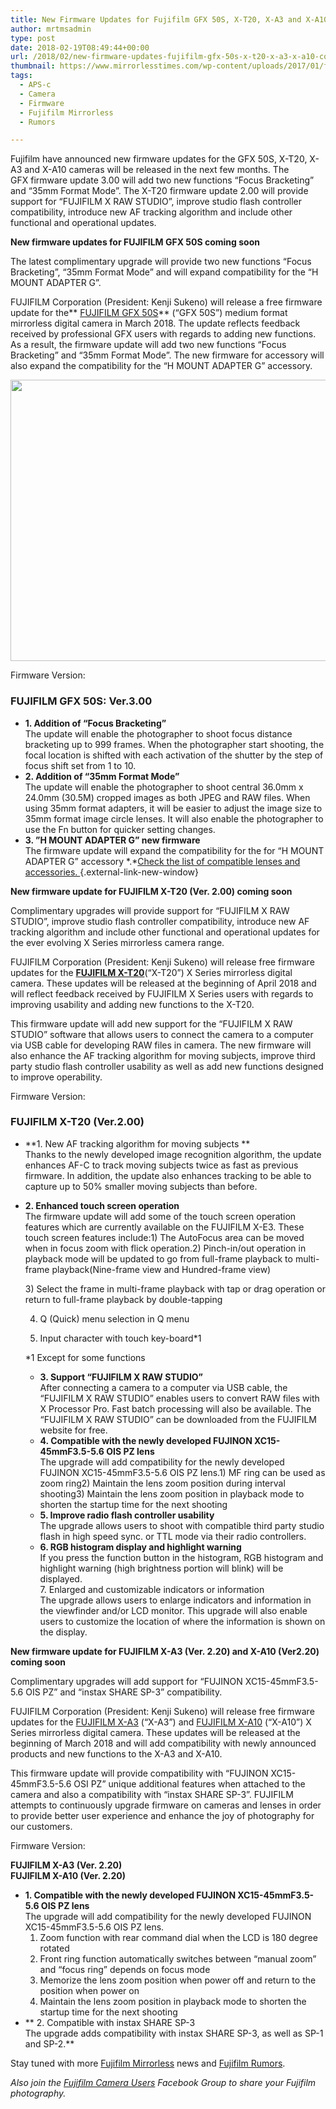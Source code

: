 ```yaml
---
title: New Firmware Updates for Fujifilm GFX 50S, X-T20, X-A3 and X-A10 Coming Soon
author: mrtmsadmin
type: post
date: 2018-02-19T08:49:44+00:00
url: /2018/02/new-firmware-updates-fujifilm-gfx-50s-x-t20-x-a3-x-a10-coming-soon/
thumbnail: https://www.mirrorlesstimes.com/wp-content/uploads/2017/01/fujifilm-x-t20-front.jpg
tags:
  - APS-c
  - Camera
  - Firmware
  - Fujifilm Mirrorless
  - Rumors

---
```

Fujifilm have announced new firmware updates for the GFX 50S, X-T20, X-A3 and X-A10 cameras will be released in the next few months. The GFX firmware update 3.00 will add two new functions “Focus Bracketing” and “35mm Format Mode”. The X-T20 firmware update 2.00 will provide support for “FUJIFILM X RAW STUDIO”, improve studio flash controller compatibility, introduce new AF tracking algorithm and include other functional and operational updates.<!--more-->

**New firmware updates for FUJIFILM GFX 50S coming soon**

The latest complimentary upgrade will provide two new functions “Focus Bracketing”, “35mm Format Mode” and will expand compatibility for the “H MOUNT ADAPTER G”.

FUJIFILM Corporation (President: Kenji Sukeno) will release a free firmware update for the** [FUJIFILM GFX 50S][1]** (“GFX 50S”) medium format mirrorless digital camera in March 2018. The update reflects feedback received by professional GFX users with regards to adding new functions. As a result, the firmware update will add two new functions “Focus Bracketing” and “35mm Format Mode”. The new firmware for accessory will also expand the compatibility for the “H MOUNT ADAPTER G” accessory.

[<img class="aligncenter size-full wp-image-949" src="https://i2.wp.com/www.mirrorlesstimes.com/wp-content/uploads/2017/01/fujifilm-gfx-50s-front.jpg?resize=600%2C450&#038;ssl=1" alt="" width="600" height="450" srcset="https://i2.wp.com/www.mirrorlesstimes.com/wp-content/uploads/2017/01/fujifilm-gfx-50s-front.jpg?w=1200&ssl=1 1200w, https://i2.wp.com/www.mirrorlesstimes.com/wp-content/uploads/2017/01/fujifilm-gfx-50s-front.jpg?resize=300%2C225&ssl=1 300w, https://i2.wp.com/www.mirrorlesstimes.com/wp-content/uploads/2017/01/fujifilm-gfx-50s-front.jpg?resize=768%2C576&ssl=1 768w, https://i2.wp.com/www.mirrorlesstimes.com/wp-content/uploads/2017/01/fujifilm-gfx-50s-front.jpg?resize=1024%2C768&ssl=1 1024w" sizes="(max-width: 600px) 100vw, 600px" data-recalc-dims="1" />][2]

Firmware Version:

### FUJIFILM GFX 50S: Ver.3.00

  * **1. Addition of “Focus Bracketing”**  
    The update will enable the photographer to shoot focus distance bracketing up to 999 frames. When the photographer start shooting, the focal location is shifted with each activation of the shutter by the step of focus shift set from 1 to 10.
  * **2. Addition of “35mm Format Mode”**  
    The update will enable the photographer to shoot central 36.0mm x 24.0mm (30.5M) cropped images as both JPEG and RAW files. When using 35mm format adapters, it will be easier to adjust the image size to 35mm format image circle lenses. It will also enable the photographer to use the Fn button for quicker setting changes.
  * **3. ”H MOUNT ADAPTER G” new firmware**  
    The firmware update will expand the compatibility for the for “H MOUNT ADAPTER G” accessory \*.\*[Check the list of compatible lenses and accessories. ][3]{.external-link-new-window}

**New firmware update for FUJIFILM X-T20 (Ver. 2.00) coming soon**

Complimentary upgrades will provide support for “FUJIFILM X RAW STUDIO”, improve studio flash controller compatibility, introduce new AF tracking algorithm and include other functional and operational updates for the ever evolving X Series mirrorless camera range.

FUJIFILM Corporation (President: Kenji Sukeno) will release free firmware updates for the **[FUJIFILM X-T20][4]**(“X-T20”) X Series mirrorless digital camera. These updates will be released at the beginning of April 2018 and will reflect feedback received by FUJIFILM X Series users with regards to improving usability and adding new functions to the X-T20.

This firmware update will add new support for the “FUJIFILM X RAW STUDIO” software that allows users to connect the camera to a computer via USB cable for developing RAW files in camera. The new firmware will also enhance the AF tracking algorithm for moving subjects, improve third party studio flash controller usability as well as add new functions designed to improve operability.

Firmware Version:

### FUJIFILM X-T20 (Ver.2.00)

  * **1. New AF tracking algorithm for moving subjects **  
    Thanks to the newly developed image recognition algorithm, the update enhances AF-C to track moving subjects twice as fast as previous firmware. In addition, the update also enhances tracking to be able to capture up to 50% smaller moving subjects than before.
  * **2. Enhanced touch screen operation**  
    The firmware update will add some of the touch screen operation features which are currently available on the FUJIFILM X-E3. These touch screen features include:1) The AutoFocus area can be moved when in focus zoom with flick operation.2) Pinch-in/out operation in playback mode will be updated to go from full-frame playback to multi-frame playback(Nine-frame view and Hundred-frame view)</p> 
    3) Select the frame in multi-frame playback with tap or drag operation or return to full-frame playback by double-tapping
    
    4) Q (Quick) menu selection in Q menu
    
    5) Input character with touch key-board*1
    
    *1 Except for some functions</li> 
    
      * **3. Support “FUJIFILM X RAW STUDIO”**  
        After connecting a camera to a computer via USB cable, the “FUJIFILM X RAW STUDIO” enables users to convert RAW files with X Processor Pro. Fast batch processing will also be available. The “FUJIFILM X RAW STUDIO” can be downloaded from the FUJIFILM website for free.
      * **4. Compatible with the newly developed FUJINON XC15-45mmF3.5-5.6 OIS PZ lens**  
        The upgrade will add compatibility for the newly developed FUJINON XC15-45mmF3.5-5.6 OIS PZ lens.1) MF ring can be used as zoom ring2) Maintain the lens zoom position during interval shooting3) Maintain the lens zoom position in playback mode to shorten the startup time for the next shooting
      * **5. Improve radio flash controller usability**  
        The upgrade allows users to shoot with compatible third party studio flash in high speed sync. or TTL mode via their radio controllers.
      * **6. RGB histogram display and highlight warning**  
        If you press the function button in the histogram, RGB histogram and highlight warning (high brightness portion will blink) will be displayed.  
        7. Enlarged and customizable indicators or information  
        The upgrade allows users to enlarge indicators and information in the viewfinder and/or LCD monitor. This upgrade will also enable users to customize the location of where the information is shown on the display.</ul> 
    
    **New firmware update for FUJIFILM X-A3 (Ver. 2.20) and X-A10 (Ver2.20) coming soon**
    
    Complimentary upgrades will add support for “FUJINON XC15-45mmF3.5-5.6 OIS PZ” and “instax SHARE SP-3” compatibility.
    
    FUJIFILM Corporation (President: Kenji Sukeno) will release free firmware updates for the [FUJIFILM X-A3][5] (“X-A3”) and [FUJIFILM X-A10][6] (“X-A10”) X Series mirrorless digital camera. These updates will be released at the beginning of March 2018 and will add compatibility with newly announced products and new functions to the X-A3 and X-A10.
    
    This firmware update will provide compatibility with “FUJINON XC15-45mmF3.5-5.6 OSI PZ” unique additional features when attached to the camera and also a compatibility with “instax SHARE SP-3”. FUJIFILM attempts to continuously upgrade firmware on cameras and lenses in order to provide better user experience and enhance the joy of photography for our customers.
    
    Firmware Version:
    
    **FUJIFILM X-A3 (Ver. 2.20)  
    FUJIFILM X-A10 (Ver. 2.20)**
    
      * **1. Compatible with the newly developed FUJINON XC15-45mmF3.5-5.6 OIS PZ lens**  
        The upgrade will add compatibility for the newly developed FUJINON XC15-45mmF3.5-5.6 OIS PZ lens.  
        1) Zoom function with rear command dial when the LCD is 180 degree rotated  
        2) Front ring function automatically switches between “manual zoom” and “focus ring” depends on focus mode  
        3) Memorize the lens zoom position when power off and return to the position when power on  
        4) Maintain the lens zoom position in playback mode to shorten the startup time for the next shooting
      * ** 2. Compatible with instax SHARE SP-3  
        The upgrade adds compatibility with instax SHARE SP-3, as well as SP-1 and SP-2.**
    
    Stay tuned with more [Fujifilm Mirrorless][7] news and <a href="https://www.dailycameranews.com/tag/fujifilm-rumors/" target="_blank" rel="noopener">Fujifilm Rumors</a>.
    
    _Also join the <a class="ext-link" title="" href="https://www.facebook.com/groups/978460185571041/" target="_blank" rel="external nofollow noopener">Fujifilm Camera Users</a> Facebook Group to share your Fujifilm photography._

 [1]: https://www.fujifilm.eu/uk/products/digital-cameras/gfx-series/model/gfx-50s
 [2]: https://i2.wp.com/www.mirrorlesstimes.com/wp-content/uploads/2017/01/fujifilm-gfx-50s-front.jpg?ssl=1
 [3]: http://www.fujifilm.com/support/digital_cameras/compatibility/mountadapter/
 [4]: https://www.fujifilm.eu/uk/products/digital-cameras/model/x-t20
 [5]: https://www.fujifilm.eu/uk/products/digital-cameras/model/x-a3
 [6]: https://www.fujifilm.eu/uk/products/digital-cameras/model/x-a10
 [7]: https://www.mirrorlesstimes.com/tags/fujifilm-mirrorless/